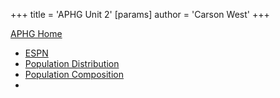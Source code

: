+++
 title = 'APHG Unit 2'
[params]
	author = 'Carson West'
+++

[APHG Home](./../aphg-home/)

 - [ESPN](./../espn/)
 - [Population Distribution](./../population-distribution/)
 - [Population Composition](./../population-composition/)
 - 